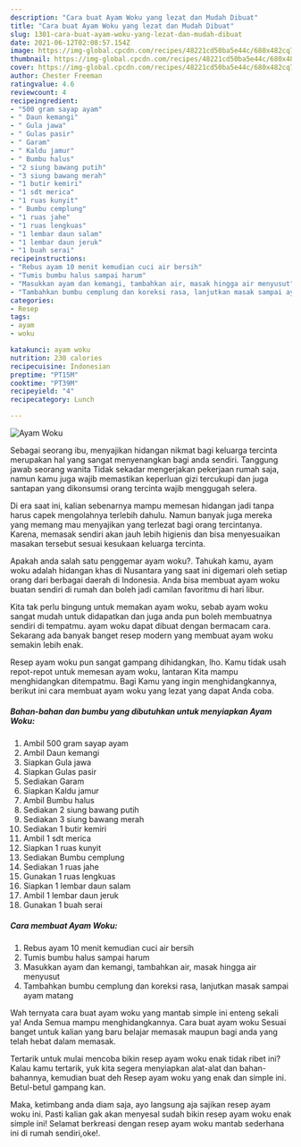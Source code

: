 ```yaml
---
description: "Cara buat Ayam Woku yang lezat dan Mudah Dibuat"
title: "Cara buat Ayam Woku yang lezat dan Mudah Dibuat"
slug: 1301-cara-buat-ayam-woku-yang-lezat-dan-mudah-dibuat
date: 2021-06-12T02:08:57.154Z
image: https://img-global.cpcdn.com/recipes/48221cd50ba5e44c/680x482cq70/ayam-woku-foto-resep-utama.jpg
thumbnail: https://img-global.cpcdn.com/recipes/48221cd50ba5e44c/680x482cq70/ayam-woku-foto-resep-utama.jpg
cover: https://img-global.cpcdn.com/recipes/48221cd50ba5e44c/680x482cq70/ayam-woku-foto-resep-utama.jpg
author: Chester Freeman
ratingvalue: 4.6
reviewcount: 4
recipeingredient:
- "500 gram sayap ayam"
- " Daun kemangi"
- " Gula jawa"
- " Gulas pasir"
- " Garam"
- " Kaldu jamur"
- " Bumbu halus"
- "2 siung bawang putih"
- "3 siung bawang merah"
- "1 butir kemiri"
- "1 sdt merica"
- "1 ruas kunyit"
- " Bumbu cemplung"
- "1 ruas jahe"
- "1 ruas lengkuas"
- "1 lembar daun salam"
- "1 lembar daun jeruk"
- "1 buah serai"
recipeinstructions:
- "Rebus ayam 10 menit kemudian cuci air bersih"
- "Tumis bumbu halus sampai harum"
- "Masukkan ayam dan kemangi, tambahkan air, masak hingga air menyusut"
- "Tambahkan bumbu cemplung dan koreksi rasa, lanjutkan masak sampai ayam matang"
categories:
- Resep
tags:
- ayam
- woku

katakunci: ayam woku 
nutrition: 230 calories
recipecuisine: Indonesian
preptime: "PT15M"
cooktime: "PT39M"
recipeyield: "4"
recipecategory: Lunch

---
```



![Ayam Woku](https://img-global.cpcdn.com/recipes/48221cd50ba5e44c/680x482cq70/ayam-woku-foto-resep-utama.jpg)

Sebagai seorang ibu, menyajikan hidangan nikmat bagi keluarga tercinta merupakan hal yang sangat menyenangkan bagi anda sendiri. Tanggung jawab seorang  wanita Tidak sekadar mengerjakan pekerjaan rumah saja, namun kamu juga wajib memastikan keperluan gizi tercukupi dan juga santapan yang dikonsumsi orang tercinta wajib menggugah selera.

Di era  saat ini, kalian sebenarnya mampu memesan hidangan jadi tanpa harus capek mengolahnya terlebih dahulu. Namun banyak juga mereka yang memang mau menyajikan yang terlezat bagi orang tercintanya. Karena, memasak sendiri akan jauh lebih higienis dan bisa menyesuaikan masakan tersebut sesuai kesukaan keluarga tercinta. 



Apakah anda salah satu penggemar ayam woku?. Tahukah kamu, ayam woku adalah hidangan khas di Nusantara yang saat ini digemari oleh setiap orang dari berbagai daerah di Indonesia. Anda bisa membuat ayam woku buatan sendiri di rumah dan boleh jadi camilan favoritmu di hari libur.

Kita tak perlu bingung untuk memakan ayam woku, sebab ayam woku sangat mudah untuk didapatkan dan juga anda pun boleh membuatnya sendiri di tempatmu. ayam woku dapat dibuat dengan bermacam cara. Sekarang ada banyak banget resep modern yang membuat ayam woku semakin lebih enak.

Resep ayam woku pun sangat gampang dihidangkan, lho. Kamu tidak usah repot-repot untuk memesan ayam woku, lantaran Kita mampu menghidangkan ditempatmu. Bagi Kamu yang ingin menghidangkannya, berikut ini cara membuat ayam woku yang lezat yang dapat Anda coba.

<!--inarticleads1-->

##### Bahan-bahan dan bumbu yang dibutuhkan untuk menyiapkan Ayam Woku:

1. Ambil 500 gram sayap ayam
1. Ambil  Daun kemangi
1. Siapkan  Gula jawa
1. Siapkan  Gulas pasir
1. Sediakan  Garam
1. Siapkan  Kaldu jamur
1. Ambil  Bumbu halus
1. Sediakan 2 siung bawang putih
1. Sediakan 3 siung bawang merah
1. Sediakan 1 butir kemiri
1. Ambil 1 sdt merica
1. Siapkan 1 ruas kunyit
1. Sediakan  Bumbu cemplung
1. Sediakan 1 ruas jahe
1. Gunakan 1 ruas lengkuas
1. Siapkan 1 lembar daun salam
1. Ambil 1 lembar daun jeruk
1. Gunakan 1 buah serai




<!--inarticleads2-->

##### Cara membuat Ayam Woku:

1. Rebus ayam 10 menit kemudian cuci air bersih
1. Tumis bumbu halus sampai harum
1. Masukkan ayam dan kemangi, tambahkan air, masak hingga air menyusut
1. Tambahkan bumbu cemplung dan koreksi rasa, lanjutkan masak sampai ayam matang




Wah ternyata cara buat ayam woku yang mantab simple ini enteng sekali ya! Anda Semua mampu menghidangkannya. Cara buat ayam woku Sesuai banget untuk kalian yang baru belajar memasak maupun bagi anda yang telah hebat dalam memasak.

Tertarik untuk mulai mencoba bikin resep ayam woku enak tidak ribet ini? Kalau kamu tertarik, yuk kita segera menyiapkan alat-alat dan bahan-bahannya, kemudian buat deh Resep ayam woku yang enak dan simple ini. Betul-betul gampang kan. 

Maka, ketimbang anda diam saja, ayo langsung aja sajikan resep ayam woku ini. Pasti kalian gak akan menyesal sudah bikin resep ayam woku enak simple ini! Selamat berkreasi dengan resep ayam woku mantab sederhana ini di rumah sendiri,oke!.

